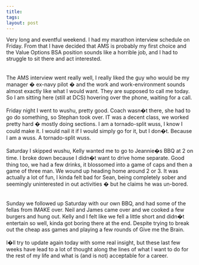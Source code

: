 ```yaml
---
title: 
tags: 
layout: post
---
```

Very long and eventful weekend.  I had my marathon interview schedule on Friday.  From that I have decided that AMS is probably my first choice and the Value Options BSA position sounds like a horrible job, and I had to struggle to sit there and act interested.  <br /><br />The AMS interview went really well, I really liked the guy who would be my manager � ex-navy pilot � and the work and work-environment sounds almost exactly like what I would want.  They are supposed to call me today.  So I am sitting here (still at DCS) hovering over the phone, waiting for a call.<br /><br />Friday night I went to wushu, pretty good.  Coach wasn�t there, she had to go do something, so Stephan took over.  IT was a decent class, we worked pretty hard � mostly doing sections.  I am a tornado-split wuss, I know I could make it.  I would nail it if I would simply go for it, but I don�t.  Because I am a wuss.  A tornado-split wuss. <br /><br />Saturday I skipped wushu, Kelly wanted me to go to Jeannie�s BBQ at 2 on time.  I broke down because I didn�t want to drive home separate.  Good thing too, we had a few drinks, it blossomed into a game of caps and then a game of three man.  We wound up heading home around 2 or 3.  It was actually a lot of fun, I kinda felt bad for Sean, being completely sober and seemingly uninterested in out activities � but he claims he was un-bored.  <br /><br />Sunday we followed up Saturday with our own BBQ, and had some of the fellas from IMAKE over.  Neil and James came over and we cooked a few burgers and hung out.  Kelly and I felt like we fell a little short and didn�t entertain so well, kinda got boring there at the end.  Despite trying to break out the cheap ass games and playing a few rounds of Give me the Brain.<br /><br />I�ll try to update again today with some real insight, but these last few weeks have lead to a lot of thought along the lines of what I want to do for the rest of my life and what is (and is not) acceptable for a career.
